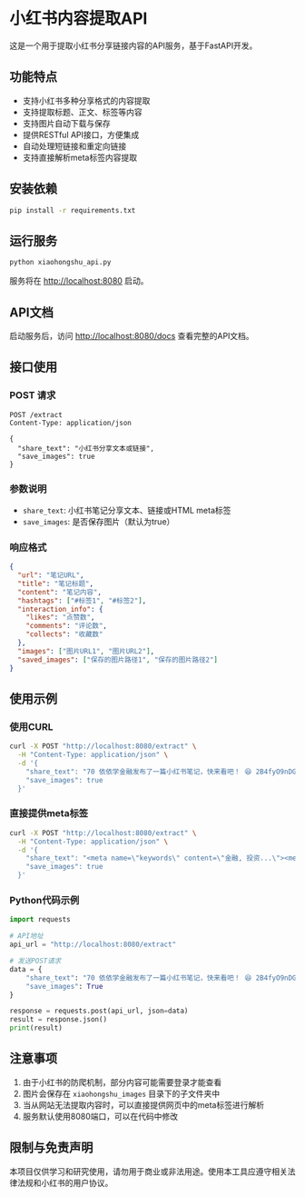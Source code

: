 # 小红书内容提取API

这是一个用于提取小红书分享链接内容的API服务，基于FastAPI开发。

## 功能特点

- 支持小红书多种分享格式的内容提取
- 支持提取标题、正文、标签等内容
- 支持图片自动下载与保存
- 提供RESTful API接口，方便集成
- 自动处理短链接和重定向链接
- 支持直接解析meta标签内容提取

## 安装依赖

```bash
pip install -r requirements.txt
```

## 运行服务

```bash
python xiaohongshu_api.py
```

服务将在 [http://localhost:8080](http://localhost:8080) 启动。

## API文档

启动服务后，访问 [http://localhost:8080/docs](http://localhost:8080/docs) 查看完整的API文档。

## 接口使用

### POST 请求

```
POST /extract
Content-Type: application/json

{
  "share_text": "小红书分享文本或链接",
  "save_images": true
}
```

### 参数说明

- `share_text`: 小红书笔记分享文本、链接或HTML meta标签
- `save_images`: 是否保存图片（默认为true）

### 响应格式

```json
{
  "url": "笔记URL",
  "title": "笔记标题",
  "content": "笔记内容",
  "hashtags": ["#标签1", "#标签2"],
  "interaction_info": {
    "likes": "点赞数",
    "comments": "评论数",
    "collects": "收藏数"
  },
  "images": ["图片URL1", "图片URL2"],
  "saved_images": ["保存的图片路径1", "保存的图片路径2"]
}
```

## 使用示例

### 使用CURL

```bash
curl -X POST "http://localhost:8080/extract" \
  -H "Content-Type: application/json" \
  -d '{
    "share_text": "70 依依学金融发布了一篇小红书笔记，快来看吧！ 😆 2B4fyO9nDGbkJsc 😆 http://xhslink.com/a/EPoEXanJ2mFab，复制本条信息，打开【小红书】App查看精彩内容！", 
    "save_images": true
  }'
```

### 直接提供meta标签

```bash
curl -X POST "http://localhost:8080/extract" \
  -H "Content-Type: application/json" \
  -d '{
    "share_text": "<meta name=\"keywords\" content=\"金融, 投资...\"><meta name=\"description\" content=\"...\">...", 
    "save_images": true
  }'
```

### Python代码示例

```python
import requests

# API地址
api_url = "http://localhost:8080/extract"

# 发送POST请求
data = {
    "share_text": "70 依依学金融发布了一篇小红书笔记，快来看吧！ 😆 2B4fyO9nDGbkJsc 😆 http://xhslink.com/a/EPoEXanJ2mFab，复制本条信息，打开【小红书】App查看精彩内容！",
    "save_images": True
}

response = requests.post(api_url, json=data)
result = response.json()
print(result)
```

## 注意事项

1. 由于小红书的防爬机制，部分内容可能需要登录才能查看
2. 图片会保存在 `xiaohongshu_images` 目录下的子文件夹中
3. 当从网站无法提取内容时，可以直接提供网页中的meta标签进行解析
4. 服务默认使用8080端口，可以在代码中修改

## 限制与免责声明

本项目仅供学习和研究使用，请勿用于商业或非法用途。使用本工具应遵守相关法律法规和小红书的用户协议。 